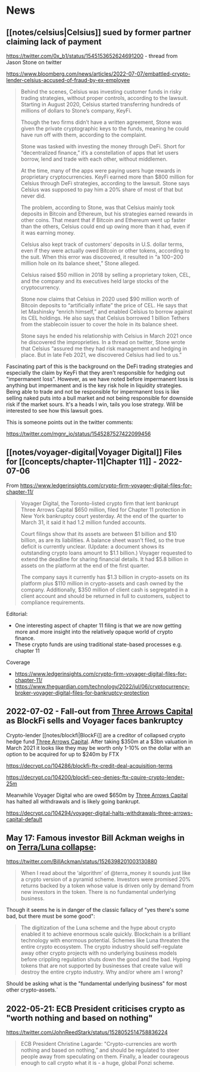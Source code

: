 # News

## [[notes/celsius|Celsius]] sued by former partner claiming lack of payment

https://twitter.com/0x_b1/status/1545153652624691200 - thread from Jason Stone on twitter

https://www.bloomberg.com/news/articles/2022-07-07/embattled-crypto-lender-celsius-accused-of-fraud-by-ex-employee

> Behind the scenes, Celsius was investing customer funds in risky trading strategies, without proper controls, according to the lawsuit. Starting in August 2020, Celsius started transferring hundreds of millions of dollars to Stone’s company, KeyFi. 
> 
> Though the two firms didn’t have a written agreement, Stone was given the private cryptographic keys to the funds, meaning he could have run off with them, according to the complaint.
> 
> Stone was tasked with investing the money through DeFi. Short for “decentralized finance,” it’s a constellation of apps that let users borrow, lend and trade with each other, without middlemen. 
> 
> At the time, many of the apps were paying users huge rewards in proprietary cryptocurrencies. KeyFi earned more than $800 million for Celsius through DeFi strategies, according to the lawsuit. Stone says Celsius was supposed to pay him a 20% share of most of that but never did.
> 
> The problem, according to Stone, was that Celsius mainly took deposits in Bitcoin and Ethereum, but his strategies earned rewards in other coins. That meant that if Bitcoin and Ethereum went up faster than the others, Celsius could end up owing more than it had, even if it was earning money. 
> 
> Celsius also kept track of customers’ deposits in U.S. dollar terms, even if they were actually owed Bitcoin or other tokens, according to the suit. When this error was discovered, it resulted in “a $100-$200 million hole on its balance sheet,” Stone alleged.
> 
> Celsius raised $50 million in 2018 by selling a proprietary token, CEL, and the company and its executives held large stocks of the cryptocurrency. 
> 
> Stone now claims that Celsius in 2020 used $90 million worth of Bitcoin deposits to “artificially inflate” the price of CEL. He says that let Mashinsky “enrich himself,” and enabled Celsius to borrow against its CEL holdings. He also says that Celsius borrowed 1 billion Tethers from the stablecoin issuer to cover the hole in its balance sheet.
> 
> Stone says he ended his relationship with Celsius in March 2021 once he discovered the improprieties. In a thread on twitter, Stone wrote that Celsius “assured me they had risk management and hedging in place. But in late Feb 2021, we discovered Celsius had lied to us.”

Fascinating part of this is the background on the DeFi trading strategies and especially the claim by KeyFi that they aren't responsible for hedging out "impermanent loss". However, as we have noted before impermanent loss is anything but impermanent and is the key risk hole in liquidity strategies. Being able to trade and not be responsible for impermanent loss is like selling naked puts into a bull market and not being responsible for downside risk if the market sours. It's a heads I win, tails you lose strategy. Will be interested to see how this lawsuit goes.

This is someone points out in the twitter comments:

https://twitter.com/mgnr_io/status/1545287527422099456

## [[notes/voyager-digital|Voyager Digital]] Files for [[concepts/chapter-11|Chapter 11]] - 2022-07-06

From  https://www.ledgerinsights.com/crypto-firm-voyager-digital-files-for-chapter-11/

> Voyager Digital, the Toronto-listed crypto firm that lent bankrupt Three Arrows Capital $650 million, filed for Chapter 11 protection in New York bankruptcy court yesterday. At the end of the quarter to March 31, it said it had 1.2 million funded accounts.
>
> Court filings show that its assets are between $1 billion and $10 billion, as are its liabilities. A balance sheet wasn’t filed, so the true deficit is currently unclear. (Update: a document shows its outstanding crypto loans amount to $1.1 billion.) Voyager requested to extend the deadline for sharing financial details. It had $5.8 billion in assets on the platform at the end of the first quarter.
>
> The company says it currently has $1.3 billion in crypto-assets on its platform plus $110 million in crypto-assets and cash owned by the company. Additionally, $350 million of client cash is segregated in a client account and should be returned in full to customers, subject to compliance requirements.

Editorial:

- One interesting aspect of chapter 11 filing is that we are now getting more and more insight into the relatively opaque world of crypto finance.
- These crypto funds are using traditional state-based processes e.g. chapter 11

Coverage

- https://www.ledgerinsights.com/crypto-firm-voyager-digital-files-for-chapter-11/
- https://www.theguardian.com/technology/2022/jul/06/cryptocurrency-broker-voyager-digital-files-for-bankruptcy-protection

## 2022-07-02 - Fall-out from [Three Arrows Capital](3ac-three-arrows-capital.md) as BlockFi sells and Voyager faces bankruptcy

Crypto-lender [[notes/blockfi|BlockFi]] are a creditor of collapsed crypto hedge fund [Three Arrows Capital](3ac-three-arrows-capital.md). After taking $350m at a $3bn valuation in March 2021 it looks like they may be worth only 1-10% on the dollar with an option to be acquired for up to $240m by FTX

https://decrypt.co/104286/blockfi-ftx-credit-deal-acquisition-terms

https://decrypt.co/104200/blockfi-ceo-denies-ftx-cquire-crypto-lender-25m

Meanwhile Voyager Digital who are owed $650m by [Three Arrows Capital](3ac-three-arrows-capital.md) has halted all withdrawals and is likely going bankrupt. 

https://decrypt.co/104294/voyager-digital-halts-withdrawals-three-arrows-capital-default

## May 17: Famous investor Bill Ackman weighs in on [Terra/Luna collapse](terra-crash-may-2022.md):

https://twitter.com/BillAckman/status/1526398201003130880

> When I read about the ‘algorithm’ of @terra_money it sounds just like a crypto version of a pyramid scheme. Investors were promised 20% returns backed by a token whose value is driven only by demand from new investors in the token. There is no fundamental underlying business.

Though it seems he is in danger of the classic fallacy of "yes there's some bad, but there must be some good":
 
> The digitization of the Luna scheme and the hype about crypto enabled it to achieve enormous scale quickly. Blockchain is a brilliant technology with enormous potential. Schemes like Luna threaten the entire crypto ecosystem. The crypto industry should self-regulate away other crypto projects with no underlying business models before crippling regulation shuts down the good and the bad. Hyping tokens that are not supported by businesses that create value will destroy the entire crypto industry. Why and/or where am I wrong?

Should be asking what is the "fundamental underlying business" for most other crypto-assets.`

## 2022-05-21: ECB President criticises crypto as "worth nothing and based on nothing"

https://twitter.com/JohnReedStark/status/1528052514758836224

> ECB President Christine Lagarde: "Crypto-currencies are worth nothing and based on nothing,” and should be regulated to steer people away from speculating on them. Finally, a leader courageous enough to call crypto what it is - a huge, global Ponzi scheme.
